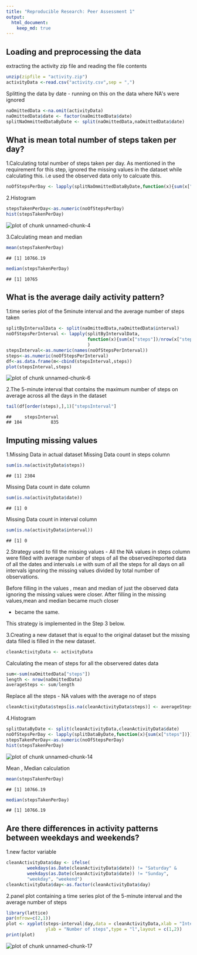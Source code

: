 ```yaml
---
title: "Reproducible Research: Peer Assessment 1"
output: 
  html_document:
    keep_md: true
---
```

## Loading and preprocessing the data
extracting the activity zip file and reading the  file contents 

```r
unzip(zipfile = "activity.zip")
activityData <-read.csv("activity.csv",sep = ",")
```
Splitting the data by date - running on this on the data where NA's were ignored

```r
naOmittedData <-na.omit(activityData)
naOmittedData$date <- factor(naOmittedData$date)
splitNaOmmittedDataByDate <- split(naOmittedData,naOmittedData$date)
```
## What is mean total number of steps taken per day?
1.Calculating total number of steps taken per day.
  As mentioned in the requirement for this step, 
  ignored the missing values in the dataset while calculating this.
  i.e used the observed data only to calcuate this. 

```r
noOfStepsPerDay <- lapply(splitNaOmmittedDataByDate,function(x){sum(x["steps"])})
```
2.Histogram

```r
stepsTakenPerDay<-as.numeric(noOfStepsPerDay)
hist(stepsTakenPerDay)
```

![plot of chunk unnamed-chunk-4](figure/unnamed-chunk-4-1.png) 

3.Calculating mean and median

```r
mean(stepsTakenPerDay)
```

```
## [1] 10766.19
```

```r
median(stepsTakenPerDay)
```

```
## [1] 10765
```
## What is the average daily activity pattern?
1.time series plot of the 5minute interval and the average number of steps taken

```r
splitByIntervalData <- split(naOmittedData,naOmittedData$interval)
noOfStepsPerInterval <- lapply(splitByIntervalData,
                               function(x){sum(x["steps"])/nrow(x["steps"])}
                               )
stepsInterval<-as.numeric(names(noOfStepsPerInterval))
steps<-as.numeric(noOfStepsPerInterval)
df<-as.data.frame(m<-cbind(stepsInterval,steps))
plot(stepsInterval,steps)
```

![plot of chunk unnamed-chunk-6](figure/unnamed-chunk-6-1.png) 

2.The 5-minute interval that contains the maximum number of steps on average 
across all the days in the dataset

```r
tail(df[order(steps),],1)["stepsInterval"]
```

```
##     stepsInterval
## 104           835
```
## Imputing missing values
1.Missing Data in actual dataset 
Missing Data count in steps column

```r
sum(is.na(activityData$steps))
```

```
## [1] 2304
```
Missing Data count in date column

```r
sum(is.na(activityData$date))
```

```
## [1] 0
```
Missing Data count in interval column

```r
sum(is.na(activityData$interval))
```

```
## [1] 0
```
2.Strategy used to fill the missing values -
All the NA values in steps column were filled with 
average number of steps of all the observed/reported data of all the dates and intervals 
i.e with sum of all the steps for all days on all intervals ignoring the missing 
values divided by total number of observations.

Before filling in the values , mean and median of just the observed data 
ignoring the missing values were closer.
After filling in the missing values,mean and median became much closer 
- became the same.

This strategy is implemented in the Step 3 below.

3.Creating a new dataset that is equal to the original dataset but  the missing 
data filled is filled in the new dataset.

```r
cleanActivityData <- activityData
```
Calculating the mean of steps for all the observered dates data

```r
sum<-sum(naOmittedData["steps"])
length <- nrow(naOmittedData)
averageSteps <- sum/length
```
Replace all the steps - NA values with the average no of steps

```r
cleanActivityData$steps[is.na(cleanActivityData$steps)] <- averageSteps
```

4.Histogram

```r
splitDataByDate <- split(cleanActivityData,cleanActivityData$date)
noOfStepsPerDay <- lapply(splitDataByDate,function(x){sum(x["steps"])})
stepsTakenPerDay<-as.numeric(noOfStepsPerDay)
hist(stepsTakenPerDay)
```

![plot of chunk unnamed-chunk-14](figure/unnamed-chunk-14-1.png) 

Mean , Median calculation

```r
mean(stepsTakenPerDay)
```

```
## [1] 10766.19
```

```r
median(stepsTakenPerDay)
```

```
## [1] 10766.19
```

## Are there differences in activity patterns between weekdays and weekends?
1.new factor variable 

```r
cleanActivityData$day <- ifelse(
        weekdays(as.Date(cleanActivityData$date)) != "Saturday" & 
        weekdays(as.Date(cleanActivityData$date)) != "Sunday",
        "weekday", "weekend")
cleanActivityData$day<-as.factor(cleanActivityData$day)
```
2.panel plot containing a time series plot  of the 5-minute interval
and the average number of steps 

```r
library(lattice)
par(mfrow=c(2,1))
plot <- xyplot(steps~interval|day,data = cleanActivityData,xlab = "Interval",
               ylab = "Number of steps",type = "l",layout = c(1,2))
print(plot)
```

![plot of chunk unnamed-chunk-17](figure/unnamed-chunk-17-1.png) 
